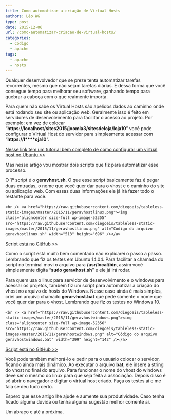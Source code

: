 ```yaml
---
title: Como automatizar a criação de Virtual Hosts
authors: Léo WG
type: post
date: 2015-12-06
url: /como-automatizar-criacao-de-virtual-hosts/
categories:
  - Código
  - apache
tags:
  - apache
  - hosts
---
```

Qualquer desenvolvedor que se preze tenta automatizar tarefas recorrentes, mesmo que não sejam tarefas diárias. É dessa forma que você consegue tempo para melhorar seu software, ganhando tempo para quebrar a cabeça com o que realmente importa.

Para quem não sabe os Virtual Hosts são apelidos dados ao caminho onde está rodando seu site ou aplicação web. Geralmente isso é feito em servidores de desenvolvimento para facilitar o acesso ao projeto. Por exemplo: em vez de colocar &#8220;**https://localhost/sites2015/joomla3/sitesdeloja/loja10**&#8221; você pode configurar o Virtual Host do servidor para simplesmente acessar com &#8220;**https://l****oja10**&#8220;.

<a href="https://do.co/1jlJLe0" target="_blank">Nesse link tem um tutorial bem completo de como configurar um virtual host no Ubuntu >></a>

Mas nesse artigo vou mostrar dois scripts que fiz para automatizar esse processo.

O 1º script é o **geravhost.sh**. O que esse script basicamente faz é pegar duas entradas, o nome que você quer dar para o vhost e o caminho do site ou aplicação web. Com essas duas informações ele já irá fazer todo o restante para você.

`<br />
<a href="https://raw.githubusercontent.com/diegoeis/tableless-static-images/master/2015/11/geravhostlinux.png"><img class="aligncenter size-full wp-image-52355" src="https://raw.githubusercontent.com/diegoeis/tableless-static-images/master/2015/11/geravhostlinux.png" alt="Código do arquivo geravhostlinux.sh" width="513" height="696" /></a>`

<a href="https://github.com/lauroguedes/vhautlinux" target="_blank">Script está no GitHub >></a>

Como o script está muito bem comentado não explicarei o passo a passo. Lembrando que fiz os testes em Ubuntu 14.04. Para facilitar a chamada do script no terminal movi o arquivo para **/usr/local/bin**, assim você simplesmente digita &#8220;**sudo geravhost.sh**&#8221; e ele já irá rodar.

Para quem usa o linux para servidor de desenvolvimento e o windows para acessar os projetos, também fiz um script para automatizar a criação do vhost no arquivo de hosts do Windows. Nesse caso ainda é mais simples, criei um arquivo chamado **gerarvhost.bat** que pede somente o nome que você quer dar para o vhost. Lembrando que fiz os testes no Windows 10.

`<br />
<a href="https://raw.githubusercontent.com/diegoeis/tableless-static-images/master/2015/11/geravhostwindows.png"><img class="aligncenter size-full wp-image-52356" src="https://raw.githubusercontent.com/diegoeis/tableless-static-images/master/2015/11/geravhostwindows.png" alt="Código do arquivo geravhostwindows.bat" width="399" height="142" /></a>`

<a href="https://github.com/lauroguedes/vhautwindows" target="_blank">Script está no GitHub >></a>

Você pode também melhorá-lo e pedir para o usuário colocar o servidor, ficando ainda mais dinâmico. Ao executar o arquivo **bat**, ele insere a string do vhost no final do arquivo. Para funcionar o nome do vhost do windows deve ser o mesmo do linux para que seja feita a associação. Depois disso é só abrir o navegador e digitar o virtual host criado. Faça os testes ai e me fala se deu tudo certo.

Espero que esse artigo lhe ajude e aumente sua produtividade. Caso tenha ficado alguma dúvida ou tenha alguma sugestão melhor comente ai.

Um abraço e até a próxima.